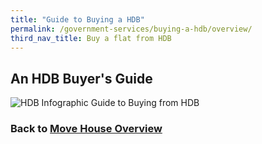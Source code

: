 ```yaml
---
title: "Guide to Buying a HDB"
permalink: /government-services/buying-a-hdb/overview/
third_nav_title: Buy a flat from HDB
---
```


## An HDB Buyer's Guide

![HDB Infographic Guide to Buying from HDB](https://www.hdb.gov.sg/cs/infoweb/-/media/HDBContent/Images/EAPG/timeline.png)



### Back to [Move House Overview](/government-services/move-house/overview/)
